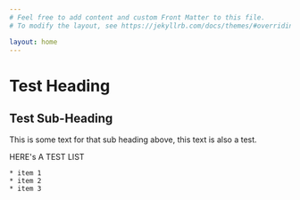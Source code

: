 ```yaml
---
# Feel free to add content and custom Front Matter to this file.
# To modify the layout, see https://jekyllrb.com/docs/themes/#overriding-theme-defaults

layout: home
---
```


# Test Heading

## Test Sub-Heading
This is some text for that sub heading above, this text is also a test.

HERE's A TEST LIST

    * item 1
    * item 2
    * item 3